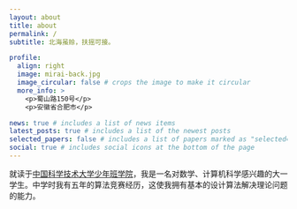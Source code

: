 ```yaml
---
layout: about
title: about
permalink: /
subtitle: 北海虽赊，扶摇可接。

profile:
  align: right
  image: mirai-back.jpg
  image_circular: false # crops the image to make it circular
  more_info: >
    <p>蜀山路150号</p>
    <p>安徽省合肥市</p>

news: true # includes a list of news items
latest_posts: true # includes a list of the newest posts
selected_papers: false # includes a list of papers marked as "selected={true}"
social: true # includes social icons at the bottom of the page
---
```


就读于[中国科学技术大学](https://ustc.edu.cn)[少年班学院](https://sgy.ustc.edu.cn)，我是一名对数学、计算机科学感兴趣的大一学生。中学时我有五年的算法竞赛经历，这使我拥有基本的设计算法解决理论问题的能力。
